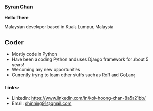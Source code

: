 ### Byran Chan
<p><b>Hello There</b></p>
Malaysian developer based in Kuala Lumpur, Malaysia

## Coder
- Mostly code in Python
- Have been a coding Python and uses Django framework for about 5 years!
- Welcoming any new opportunities
- Currently trying to learn other stuffs such as RoR and GoLang

### Links:
- Linkedin: https://www.linkedin.com/in/kok-hoong-chan-8a5a21bb/
- Email: shinning91@gmail.com